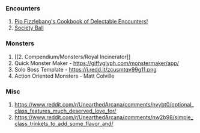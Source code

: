 ### Encounters
1. [Pip Fizzlebang's Cookbook of Delectable Encounters!](https://homebrewery.naturalcrit.com/share/1BX2H9F01s64KC4LpaV3qm-sfv-5RQvz2Xx0H-uouOZ1r) 
2. [Society Ball](https://www.reddit.com/r/DMAcademy/comments/lsut3r/society_ball_ideas/)

### Monsters
1. [[2. Compendium/Monsters/Royal Incinerator]]
2. Quick Monster Maker - https://giffyglyph.com/monstermaker/app/
3. Solo Boss Template - https://i.redd.it/zcusmtqv99g11.png
4. Action Oriented Monsters - Matt Colville

### Misc
1. https://www.reddit.com/r/UnearthedArcana/comments/nvybt0/optional_class_features_much_deserved_love_for/
2. https://www.reddit.com/r/UnearthedArcana/comments/nw2b98/simple_class_trinkets_to_add_some_flavor_and/